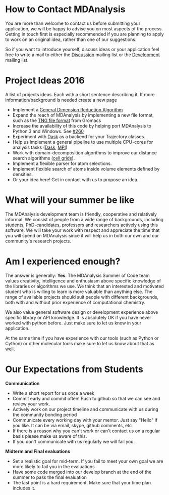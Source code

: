# How to Contact MDAnalysis

You are more than welcome to contact us before submitting your application, we will be happy to advise you on most aspects of the process. Getting in touch first is especially recommended if you are planning to apply to work on an original idea, rather than one of our suggestions.

So if you want to introduce yourself, discuss ideas or your application feel free to write a mail to either the [Discussion](http://groups.google.com/group/mdnalysis-discussion) mailing list or the [Development](http://groups.google.com/group/mdnalysis-devel) mailing list.

# Project Ideas 2016

A list of projects ideas. Each with a short sentence describing it. If more information/background is needed create a new page

- Implement a [General Dimension Reduction Algorithm](https://github.com/MDAnalysis/mdanalysis/wiki/%5BGSoC-Project%5D-Dimension-Reduction)
- Expand the reach of MDAnalysis by implementing a new file format, such as the [TNG file format](http://onlinelibrary.wiley.com/doi/10.1002/jcc.23495/abstract) from Gromacs
- Increase the availability of this code by helping port MDAnalysis to Python 3 and Windows. See [#260](https://github.com/MDAnalysis/mdanalysis/issues/260)
- Experiment with [Dask](http://dask.pydata.org/en/latest/) as a backend for your Trajectory classes.
- Help us implement a general pipeline to use multiple CPU-cores for analysis tasks ([Dask](http://dask.pydata.org/en/latest/), [MPI](http://pythonhosted.org/mpi4py/usrman/index.html))
- Work with domain-decomposition algorithms to improve our distance search algorithms ([cell grids](https://github.com/richardjgowers/cellgrid)).
- Implement a flexible parser for atom selections.
- Implement flexible search of atoms inside volume elements defined by densities. 
- Or your idea here! Get in contact with us to propose an idea.


# What will your summer be like

The MDAnalysis development team is friendly, cooperative and relatively informal. We consist of people from a wide range of backgrounds, including students, PhD-candidates, professors and researchers actively using this software.
We will take your work with respect and appreciate the time that you will spend on MDAnalysis since it will help us in both our own and our community's research projects.

# Am I experienced enough?

The answer is generally: **Yes**. The MDAnalysis Summer of Code team values creativity, intelligence and enthusiasm above specific knowledge of the libraries or algorithms we use. We think that an interested and motivated student who is willing to learn is more valuable than anything else.
The range of available projects should suit people with different backgrounds, both with and without prior experience of computational chemistry.

We also value general software design or development experience above specific library or API knowledge. It is absolutely OK if you have never worked with python before. Just make sure to let us know in your application.

At the same time if you have experience with our tools (such as Python or Cython) or other molecular tools make sure to let us know about that as well.

# Our Expectations from Students

**Communication**

- Write a short report for us once a week
- Commit early and commit often! Push to github so that we can see and review your work.
- Actively work on our project timeline and communicate with us during the community bonding period
- Communicate every working day with your mentor. Just say "Hello" if you like. It can be via email, skype, github comments, etc
- If there is a reason why you can't work or can't contact us on a regular basis please make us aware of this.
- If you don't communicate with us regularly we will fail you.

**Midterm and Final evaluations**

- Set a realistic goal for mid-term. If you fail to meet your own goal we are more likely to fail you in the evaluations
- Have some code merged into our develop branch at the end of the summer to pass the final evaluation
- The last point is a hard requirement. Make sure that your time plan includes it.
